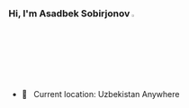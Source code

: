 ### Hi, I'm Asadbek Sobirjonov <img src="https://media.giphy.com/media/hvRJCLFzcasrR4ia7z/giphy.gif" width="3%">

- 📍 &nbsp; Current location: Uzbekistan Anywhere
